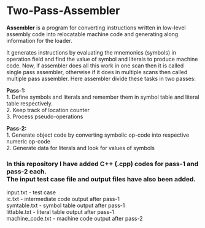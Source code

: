 # Two-Pass-Assembler

**Assembler** is a program for converting instructions written in low-level assembly code into relocatable machine code and generating along information for the loader.

It generates instructions by evaluating the mnemonics (symbols) in operation field and find the value of symbol and literals to produce machine code. Now, if assembler does all this work in one scan then it is called single pass assembler, otherwise if it does in multiple scans then called multiple pass assembler. Here assembler divide these tasks in two passes:

**Pass-1:**
</br> 1. Define symbols and literals and remember them in symbol table and literal table respectively.
</br> 2. Keep track of location counter
</br> 3. Process pseudo-operations

**Pass-2:**
</br> 1. Generate object code by converting symbolic op-code into respective numeric op-code
</br> 2. Generate data for literals and look for values of symbols



### In this repository I have added C++ (.cpp) codes for pass-1 and pass-2 each. </br>The input test case file and output files have also been added.

input.txt - test case
</br>ic.txt - intermediate code output after pass-1
</br>symtable.txt - symbol table output after pass-1
</br>littable.txt - literal table output after pass-1
</br>machine_code.txt - machine code output after pass-2
